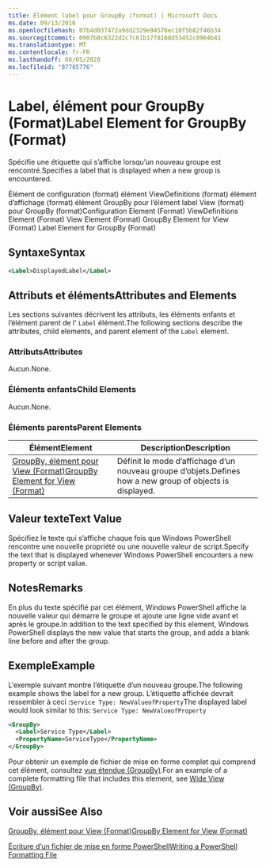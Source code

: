 ```yaml
---
title: Élément label pour GroupBy (format) | Microsoft Docs
ms.date: 09/13/2016
ms.openlocfilehash: 07b4d037472a9dd2329e94576ec10f5b82f46b34
ms.sourcegitcommit: 0907b8c6322d2c7c61b17f8168d53452c8964b41
ms.translationtype: MT
ms.contentlocale: fr-FR
ms.lasthandoff: 08/05/2020
ms.locfileid: "87785776"
---
```

# <a name="label-element-for-groupby-format"></a><span data-ttu-id="86b49-102">Label, élément pour GroupBy (Format)</span><span class="sxs-lookup"><span data-stu-id="86b49-102">Label Element for GroupBy (Format)</span></span>

<span data-ttu-id="86b49-103">Spécifie une étiquette qui s’affiche lorsqu’un nouveau groupe est rencontré.</span><span class="sxs-lookup"><span data-stu-id="86b49-103">Specifies a label that is displayed when a new group is encountered.</span></span>

<span data-ttu-id="86b49-104">Élément de configuration (format) élément ViewDefinitions (format) élément d’affichage (format) élément GroupBy pour l’élément label View (format) pour GroupBy (format)</span><span class="sxs-lookup"><span data-stu-id="86b49-104">Configuration Element (Format) ViewDefinitions Element (Format) View Element (Format) GroupBy Element for View (Format) Label Element for GroupBy (Format)</span></span>

## <a name="syntax"></a><span data-ttu-id="86b49-105">Syntaxe</span><span class="sxs-lookup"><span data-stu-id="86b49-105">Syntax</span></span>

```xml
<Label>DisplayedLabel</Label>
```

## <a name="attributes-and-elements"></a><span data-ttu-id="86b49-106">Attributs et éléments</span><span class="sxs-lookup"><span data-stu-id="86b49-106">Attributes and Elements</span></span>

<span data-ttu-id="86b49-107">Les sections suivantes décrivent les attributs, les éléments enfants et l’élément parent de l' `Label` élément.</span><span class="sxs-lookup"><span data-stu-id="86b49-107">The following sections describe the attributes, child elements, and parent element of the `Label` element.</span></span>

### <a name="attributes"></a><span data-ttu-id="86b49-108">Attributs</span><span class="sxs-lookup"><span data-stu-id="86b49-108">Attributes</span></span>

<span data-ttu-id="86b49-109">Aucun.</span><span class="sxs-lookup"><span data-stu-id="86b49-109">None.</span></span>

### <a name="child-elements"></a><span data-ttu-id="86b49-110">Éléments enfants</span><span class="sxs-lookup"><span data-stu-id="86b49-110">Child Elements</span></span>

<span data-ttu-id="86b49-111">Aucun.</span><span class="sxs-lookup"><span data-stu-id="86b49-111">None.</span></span>

### <a name="parent-elements"></a><span data-ttu-id="86b49-112">Éléments parents</span><span class="sxs-lookup"><span data-stu-id="86b49-112">Parent Elements</span></span>

|<span data-ttu-id="86b49-113">Élément</span><span class="sxs-lookup"><span data-stu-id="86b49-113">Element</span></span>|<span data-ttu-id="86b49-114">Description</span><span class="sxs-lookup"><span data-stu-id="86b49-114">Description</span></span>|
|-------------|-----------------|
|[<span data-ttu-id="86b49-115">GroupBy, élément pour View (Format)</span><span class="sxs-lookup"><span data-stu-id="86b49-115">GroupBy Element for View (Format)</span></span>](./groupby-element-for-view-format.md)|<span data-ttu-id="86b49-116">Définit le mode d’affichage d’un nouveau groupe d’objets.</span><span class="sxs-lookup"><span data-stu-id="86b49-116">Defines how a new group of objects is displayed.</span></span>|

## <a name="text-value"></a><span data-ttu-id="86b49-117">Valeur texte</span><span class="sxs-lookup"><span data-stu-id="86b49-117">Text Value</span></span>

<span data-ttu-id="86b49-118">Spécifiez le texte qui s’affiche chaque fois que Windows PowerShell rencontre une nouvelle propriété ou une nouvelle valeur de script.</span><span class="sxs-lookup"><span data-stu-id="86b49-118">Specify the text that is displayed whenever Windows PowerShell encounters a new property or script value.</span></span>

## <a name="remarks"></a><span data-ttu-id="86b49-119">Notes</span><span class="sxs-lookup"><span data-stu-id="86b49-119">Remarks</span></span>

<span data-ttu-id="86b49-120">En plus du texte spécifié par cet élément, Windows PowerShell affiche la nouvelle valeur qui démarre le groupe et ajoute une ligne vide avant et après le groupe.</span><span class="sxs-lookup"><span data-stu-id="86b49-120">In addition to the text specified by this element, Windows PowerShell displays the new value that starts the group, and adds a blank line before and after the group.</span></span>

## <a name="example"></a><span data-ttu-id="86b49-121">Exemple</span><span class="sxs-lookup"><span data-stu-id="86b49-121">Example</span></span>

<span data-ttu-id="86b49-122">L’exemple suivant montre l’étiquette d’un nouveau groupe.</span><span class="sxs-lookup"><span data-stu-id="86b49-122">The following example shows the label for a new group.</span></span> <span data-ttu-id="86b49-123">L’étiquette affichée devrait ressembler à ceci :`Service Type: NewValueofProperty`</span><span class="sxs-lookup"><span data-stu-id="86b49-123">The displayed label would look similar to this: `Service Type: NewValueofProperty`</span></span>

```xml
<GroupBy>
  <Label>Service Type</Label>
  <PropertyName>ServiceType</PropertyName>
</GroupBy>

```

<span data-ttu-id="86b49-124">Pour obtenir un exemple de fichier de mise en forme complet qui comprend cet élément, consultez [vue étendue (GroupBy)](./wide-view-groupby.md).</span><span class="sxs-lookup"><span data-stu-id="86b49-124">For an example of a complete formatting file that includes this element, see [Wide View (GroupBy)](./wide-view-groupby.md).</span></span>

## <a name="see-also"></a><span data-ttu-id="86b49-125">Voir aussi</span><span class="sxs-lookup"><span data-stu-id="86b49-125">See Also</span></span>

[<span data-ttu-id="86b49-126">GroupBy, élément pour View (Format)</span><span class="sxs-lookup"><span data-stu-id="86b49-126">GroupBy Element for View (Format)</span></span>](./groupby-element-for-view-format.md)

[<span data-ttu-id="86b49-127">Écriture d’un fichier de mise en forme PowerShell</span><span class="sxs-lookup"><span data-stu-id="86b49-127">Writing a PowerShell Formatting File</span></span>](./writing-a-powershell-formatting-file.md)
